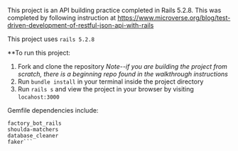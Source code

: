 This project is an API building practice completed in Rails 5.2.8.  This was completed by following instruction at https://www.microverse.org/blog/test-driven-development-of-restful-json-api-with-rails

This project uses ```rails 5.2.8```

**To run this project:
1.  Fork and clone the repository *Note--if you are building the project from scratch, there is a beginning repo found in the walkthrough instructions*
2. Run ```bundle install``` in your terminal inside the project directory
3. Run ```rails s``` and view the project in your browser by visiting ```locahost:3000```

Gemfile dependencies include:
```rspec-rails
factory_bot_rails
shoulda-matchers
database_cleaner
faker```
